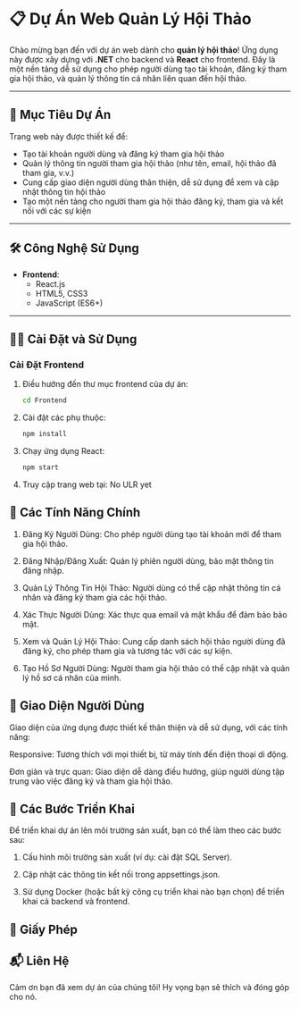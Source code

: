 # 📋 Dự Án Web Quản Lý Hội Thảo

Chào mừng bạn đến với dự án web dành cho **quản lý hội thảo**! Ứng dụng này được xây dựng với **.NET** cho backend và **React** cho frontend. Đây là một nền tảng dễ sử dụng cho phép người dùng tạo tài khoản, đăng ký tham gia hội thảo, và quản lý thông tin cá nhân liên quan đến hội thảo.

---

## 🚀 Mục Tiêu Dự Án

Trang web này được thiết kế để:
- Tạo tài khoản người dùng và đăng ký tham gia hội thảo
- Quản lý thông tin người tham gia hội thảo (như tên, email, hội thảo đã tham gia, v.v.)
- Cung cấp giao diện người dùng thân thiện, dễ sử dụng để xem và cập nhật thông tin hội thảo
- Tạo một nền tảng cho người tham gia hội thảo đăng ký, tham gia và kết nối với các sự kiện

---

## 🛠️ Công Nghệ Sử Dụng

- **Frontend**: 
  - React.js
  - HTML5, CSS3
  - JavaScript (ES6+)
---

## 🧑‍💻 Cài Đặt và Sử Dụng

### Cài Đặt Frontend
1. Điều hướng đến thư mục frontend của dự án:
   ```bash
   cd Frontend
2. Cài đặt các phụ thuộc:
   ```bash
   npm install
3. Chạy ứng dụng React:
     ```bash
     npm start
4. Truy cập trang web tại: No ULR yet

## 📱 Các Tính Năng Chính
1. Đăng Ký Người Dùng: Cho phép người dùng tạo tài khoản mới để tham gia hội thảo.

2. Đăng Nhập/Đăng Xuất: Quản lý phiên người dùng, bảo mật thông tin đăng nhập.

3. Quản Lý Thông Tin Hội Thảo: Người dùng có thể cập nhật thông tin cá nhân và đăng ký tham gia các hội thảo.

4. Xác Thực Người Dùng: Xác thực qua email và mật khẩu để đảm bảo bảo mật.

5. Xem và Quản Lý Hội Thảo: Cung cấp danh sách hội thảo người dùng đã đăng ký, cho phép tham gia và tương tác với các sự kiện.

6. Tạo Hồ Sơ Người Dùng: Người tham gia hội thảo có thể cập nhật và quản lý hồ sơ cá nhân của mình.

## 🎨 Giao Diện Người Dùng
Giao diện của ứng dụng được thiết kế thân thiện và dễ sử dụng, với các tính năng:

Responsive: Tương thích với mọi thiết bị, từ máy tính đến điện thoại di động.

Đơn giản và trực quan: Giao diện dễ dàng điều hướng, giúp người dùng tập trung vào việc đăng ký và tham gia hội thảo.

## 🔧 Các Bước Triển Khai
Để triển khai dự án lên môi trường sản xuất, bạn có thể làm theo các bước sau:

1. Cấu hình môi trường sản xuất (ví dụ: cài đặt SQL Server).

2. Cập nhật các thông tin kết nối trong appsettings.json.

3. Sử dụng Docker (hoặc bất kỳ công cụ triển khai nào bạn chọn) để triển khai cả backend và frontend.
   
## 📄 Giấy Phép

## 📬 Liên Hệ

Cảm ơn bạn đã xem dự án của chúng tôi! Hy vọng bạn sẽ thích và đóng góp cho nó.
